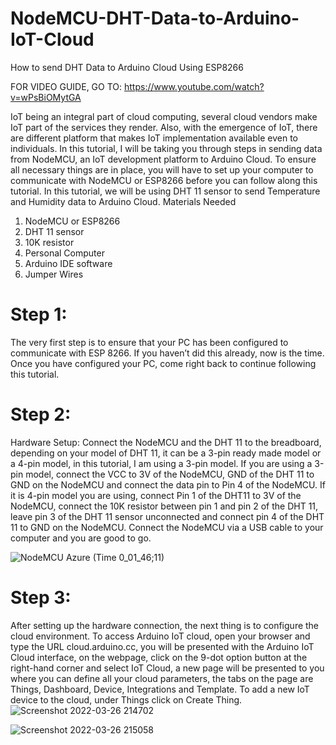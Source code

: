 # NodeMCU-DHT-Data-to-Arduino-IoT-Cloud
How to send DHT Data to Arduino Cloud Using ESP8266

FOR VIDEO GUIDE, GO TO: https://www.youtube.com/watch?v=wPsBiOMytGA 

IoT being an integral part of cloud computing, several cloud vendors make IoT part of the services they render. Also, with the emergence of IoT, there are different platform that makes IoT implementation available even to individuals. In this tutorial, I will be taking you through steps in sending data from NodeMCU, an IoT development platform to Arduino Cloud.
To ensure all necessary things are in place, you will have to set up your computer to communicate with NodeMCU or ESP8266 before you can follow along this tutorial.
In this tutorial, we will be using DHT 11 sensor to send Temperature and Humidity data to Arduino Cloud. 
Materials Needed
1.	NodeMCU or ESP8266
2.	DHT 11 sensor
3.	10K resistor
4.	Personal Computer
5.	Arduino IDE software
6.	Jumper Wires

# Step 1:
The very first step is to ensure that your PC has been configured to communicate with ESP 8266. If you haven’t did this already, now is the time. Once you have configured your PC, come right back to continue following this tutorial.
# Step 2:
Hardware Setup: Connect the NodeMCU and the DHT 11 to the breadboard, depending on your model of DHT 11, it can be a 3-pin ready made model or a 4-pin model, in this tutorial, I am using a 3-pin model. If you are using a 3-pin model, connect the VCC to 3V of the NodeMCU, GND of the DHT 11 to GND on the NodeMCU and connect the data pin to Pin 4 of the NodeMCU. If it is 4-pin model you are using, connect Pin 1 of the DHT11 to 3V of the NodeMCU, connect the 10K resistor between pin 1 and pin 2 of the DHT 11, leave pin 3 of the DHT 11 sensor unconnected and connect pin 4 of the DHT 11 to GND on the NodeMCU. Connect the NodeMCU via a USB cable to your computer and you are good to go.

![NodeMCU Azure (Time 0_01_46;11)](https://user-images.githubusercontent.com/55460620/160305727-67795581-2639-4d12-8e4c-750a0bdfc8f0.jpg)

# Step 3: 
After setting up the hardware connection, the next thing is to configure the cloud environment. To access Arduino IoT cloud, open your browser and type the URL cloud.arduino.cc, you will be presented with the Arduino IoT Cloud interface, on the webpage, click on the 9-dot option button at the right-hand corner and select IoT Cloud, a new page will be presented to you where you can define all your cloud parameters, the tabs on the page are Things, Dashboard, Device, Integrations and Template. To add a new IoT device to the cloud, under Things click on Create Thing.
![Screenshot 2022-03-26 214702](https://user-images.githubusercontent.com/55460620/160305778-968a002b-d312-45a7-94e8-f74047609288.png)

![Screenshot 2022-03-26 215058](https://user-images.githubusercontent.com/55460620/160305779-4efb1c06-e5c3-43c1-99d7-e3869e80b434.png)


